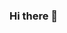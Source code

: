 ### Hi there 👋

<!--
**thilojaeggi/thilojaeggi** is a ✨ _special_ ✨ repository because its `README.md` (this file) appears on your GitHub profile.

`git commit die`

